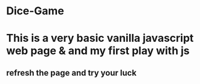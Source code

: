 # Dice-Game

# This is a very basic vanilla javascript web page & and my first play with js 

## refresh the page and try your luck
